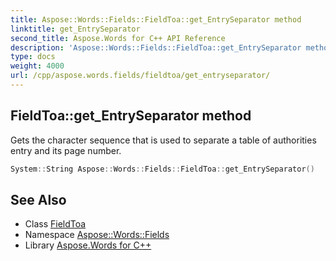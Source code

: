 ```yaml
---
title: Aspose::Words::Fields::FieldToa::get_EntrySeparator method
linktitle: get_EntrySeparator
second_title: Aspose.Words for C++ API Reference
description: 'Aspose::Words::Fields::FieldToa::get_EntrySeparator method. Gets the character sequence that is used to separate a table of authorities entry and its page number in C++.'
type: docs
weight: 4000
url: /cpp/aspose.words.fields/fieldtoa/get_entryseparator/
---
```

## FieldToa::get_EntrySeparator method


Gets the character sequence that is used to separate a table of authorities entry and its page number.

```cpp
System::String Aspose::Words::Fields::FieldToa::get_EntrySeparator()
```

## See Also

* Class [FieldToa](../)
* Namespace [Aspose::Words::Fields](../../)
* Library [Aspose.Words for C++](../../../)
